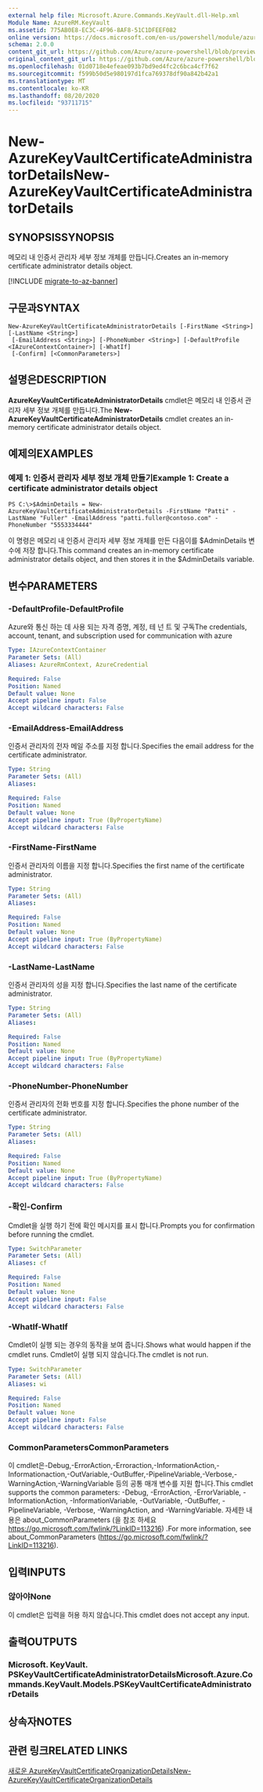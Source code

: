 ```yaml
---
external help file: Microsoft.Azure.Commands.KeyVault.dll-Help.xml
Module Name: AzureRM.KeyVault
ms.assetid: 775AB0E8-EC3C-4F96-8AF8-51C1DFEEF082
online version: https://docs.microsoft.com/en-us/powershell/module/azurerm.keyvault/new-azurekeyvaultcertificateadministratordetails
schema: 2.0.0
content_git_url: https://github.com/Azure/azure-powershell/blob/preview/src/ResourceManager/KeyVault/Commands.KeyVault/help/New-AzureKeyVaultCertificateAdministratorDetails.md
original_content_git_url: https://github.com/Azure/azure-powershell/blob/preview/src/ResourceManager/KeyVault/Commands.KeyVault/help/New-AzureKeyVaultCertificateAdministratorDetails.md
ms.openlocfilehash: 01d0718e4efeae093b7bd9ed4fc2c6bca4cf7f62
ms.sourcegitcommit: f599b50d5e980197d1fca769378df90a842b42a1
ms.translationtype: MT
ms.contentlocale: ko-KR
ms.lasthandoff: 08/20/2020
ms.locfileid: "93711715"
---
```

# <span data-ttu-id="9d1a8-101">New-AzureKeyVaultCertificateAdministratorDetails</span><span class="sxs-lookup"><span data-stu-id="9d1a8-101">New-AzureKeyVaultCertificateAdministratorDetails</span></span>

## <span data-ttu-id="9d1a8-102">SYNOPSIS</span><span class="sxs-lookup"><span data-stu-id="9d1a8-102">SYNOPSIS</span></span>
<span data-ttu-id="9d1a8-103">메모리 내 인증서 관리자 세부 정보 개체를 만듭니다.</span><span class="sxs-lookup"><span data-stu-id="9d1a8-103">Creates an in-memory certificate administrator details object.</span></span>

[!INCLUDE [migrate-to-az-banner](../../includes/migrate-to-az-banner.md)]

## <span data-ttu-id="9d1a8-104">구문과</span><span class="sxs-lookup"><span data-stu-id="9d1a8-104">SYNTAX</span></span>

```
New-AzureKeyVaultCertificateAdministratorDetails [-FirstName <String>] [-LastName <String>]
 [-EmailAddress <String>] [-PhoneNumber <String>] [-DefaultProfile <IAzureContextContainer>] [-WhatIf]
 [-Confirm] [<CommonParameters>]
```

## <span data-ttu-id="9d1a8-105">설명은</span><span class="sxs-lookup"><span data-stu-id="9d1a8-105">DESCRIPTION</span></span>
<span data-ttu-id="9d1a8-106">**AzureKeyVaultCertificateAdministratorDetails** cmdlet은 메모리 내 인증서 관리자 세부 정보 개체를 만듭니다.</span><span class="sxs-lookup"><span data-stu-id="9d1a8-106">The **New-AzureKeyVaultCertificateAdministratorDetails** cmdlet creates an in-memory certificate administrator details object.</span></span>

## <span data-ttu-id="9d1a8-107">예제의</span><span class="sxs-lookup"><span data-stu-id="9d1a8-107">EXAMPLES</span></span>

### <span data-ttu-id="9d1a8-108">예제 1: 인증서 관리자 세부 정보 개체 만들기</span><span class="sxs-lookup"><span data-stu-id="9d1a8-108">Example 1: Create a certificate administrator details object</span></span>
```
PS C:\>$AdminDetails = New-AzureKeyVaultCertificateAdministratorDetails -FirstName "Patti" -LastName "Fuller" -EmailAddress "patti.fuller@contoso.com" -PhoneNumber "5553334444"
```

<span data-ttu-id="9d1a8-109">이 명령은 메모리 내 인증서 관리자 세부 정보 개체를 만든 다음이를 $AdminDetails 변수에 저장 합니다.</span><span class="sxs-lookup"><span data-stu-id="9d1a8-109">This command creates an in-memory certificate administrator details object, and then stores it in the $AdminDetails variable.</span></span>

## <span data-ttu-id="9d1a8-110">변수</span><span class="sxs-lookup"><span data-stu-id="9d1a8-110">PARAMETERS</span></span>

### <span data-ttu-id="9d1a8-111">-DefaultProfile</span><span class="sxs-lookup"><span data-stu-id="9d1a8-111">-DefaultProfile</span></span>
<span data-ttu-id="9d1a8-112">Azure와 통신 하는 데 사용 되는 자격 증명, 계정, 테 넌 트 및 구독</span><span class="sxs-lookup"><span data-stu-id="9d1a8-112">The credentials, account, tenant, and subscription used for communication with azure</span></span>

```yaml
Type: IAzureContextContainer
Parameter Sets: (All)
Aliases: AzureRmContext, AzureCredential

Required: False
Position: Named
Default value: None
Accept pipeline input: False
Accept wildcard characters: False
```

### <span data-ttu-id="9d1a8-113">-EmailAddress</span><span class="sxs-lookup"><span data-stu-id="9d1a8-113">-EmailAddress</span></span>
<span data-ttu-id="9d1a8-114">인증서 관리자의 전자 메일 주소를 지정 합니다.</span><span class="sxs-lookup"><span data-stu-id="9d1a8-114">Specifies the email address for the certificate administrator.</span></span>

```yaml
Type: String
Parameter Sets: (All)
Aliases:

Required: False
Position: Named
Default value: None
Accept pipeline input: True (ByPropertyName)
Accept wildcard characters: False
```

### <span data-ttu-id="9d1a8-115">-FirstName</span><span class="sxs-lookup"><span data-stu-id="9d1a8-115">-FirstName</span></span>
<span data-ttu-id="9d1a8-116">인증서 관리자의 이름을 지정 합니다.</span><span class="sxs-lookup"><span data-stu-id="9d1a8-116">Specifies the first name of the certificate administrator.</span></span>

```yaml
Type: String
Parameter Sets: (All)
Aliases:

Required: False
Position: Named
Default value: None
Accept pipeline input: True (ByPropertyName)
Accept wildcard characters: False
```

### <span data-ttu-id="9d1a8-117">-LastName</span><span class="sxs-lookup"><span data-stu-id="9d1a8-117">-LastName</span></span>
<span data-ttu-id="9d1a8-118">인증서 관리자의 성을 지정 합니다.</span><span class="sxs-lookup"><span data-stu-id="9d1a8-118">Specifies the last name of the certificate administrator.</span></span>

```yaml
Type: String
Parameter Sets: (All)
Aliases:

Required: False
Position: Named
Default value: None
Accept pipeline input: True (ByPropertyName)
Accept wildcard characters: False
```

### <span data-ttu-id="9d1a8-119">-PhoneNumber</span><span class="sxs-lookup"><span data-stu-id="9d1a8-119">-PhoneNumber</span></span>
<span data-ttu-id="9d1a8-120">인증서 관리자의 전화 번호를 지정 합니다.</span><span class="sxs-lookup"><span data-stu-id="9d1a8-120">Specifies the phone number of the certificate administrator.</span></span>

```yaml
Type: String
Parameter Sets: (All)
Aliases:

Required: False
Position: Named
Default value: None
Accept pipeline input: True (ByPropertyName)
Accept wildcard characters: False
```

### <span data-ttu-id="9d1a8-121">-확인</span><span class="sxs-lookup"><span data-stu-id="9d1a8-121">-Confirm</span></span>
<span data-ttu-id="9d1a8-122">Cmdlet을 실행 하기 전에 확인 메시지를 표시 합니다.</span><span class="sxs-lookup"><span data-stu-id="9d1a8-122">Prompts you for confirmation before running the cmdlet.</span></span>

```yaml
Type: SwitchParameter
Parameter Sets: (All)
Aliases: cf

Required: False
Position: Named
Default value: None
Accept pipeline input: False
Accept wildcard characters: False
```

### <span data-ttu-id="9d1a8-123">-WhatIf</span><span class="sxs-lookup"><span data-stu-id="9d1a8-123">-WhatIf</span></span>
<span data-ttu-id="9d1a8-124">Cmdlet이 실행 되는 경우의 동작을 보여 줍니다.</span><span class="sxs-lookup"><span data-stu-id="9d1a8-124">Shows what would happen if the cmdlet runs.</span></span>
<span data-ttu-id="9d1a8-125">Cmdlet이 실행 되지 않습니다.</span><span class="sxs-lookup"><span data-stu-id="9d1a8-125">The cmdlet is not run.</span></span>

```yaml
Type: SwitchParameter
Parameter Sets: (All)
Aliases: wi

Required: False
Position: Named
Default value: None
Accept pipeline input: False
Accept wildcard characters: False
```

### <span data-ttu-id="9d1a8-126">CommonParameters</span><span class="sxs-lookup"><span data-stu-id="9d1a8-126">CommonParameters</span></span>
<span data-ttu-id="9d1a8-127">이 cmdlet은-Debug,-ErrorAction,-Erroraction,-InformationAction,-Informationaction,-OutVariable,-OutBuffer,-PipelineVariable,-Verbose,-WarningAction,-WarningVariable 등의 공통 매개 변수를 지원 합니다.</span><span class="sxs-lookup"><span data-stu-id="9d1a8-127">This cmdlet supports the common parameters: -Debug, -ErrorAction, -ErrorVariable, -InformationAction, -InformationVariable, -OutVariable, -OutBuffer, -PipelineVariable, -Verbose, -WarningAction, and -WarningVariable.</span></span> <span data-ttu-id="9d1a8-128">자세한 내용은 about_CommonParameters (을 참조 하세요 https://go.microsoft.com/fwlink/?LinkID=113216) .</span><span class="sxs-lookup"><span data-stu-id="9d1a8-128">For more information, see about_CommonParameters (https://go.microsoft.com/fwlink/?LinkID=113216).</span></span>

## <span data-ttu-id="9d1a8-129">입력</span><span class="sxs-lookup"><span data-stu-id="9d1a8-129">INPUTS</span></span>

### <span data-ttu-id="9d1a8-130">않아야</span><span class="sxs-lookup"><span data-stu-id="9d1a8-130">None</span></span>
<span data-ttu-id="9d1a8-131">이 cmdlet은 입력을 허용 하지 않습니다.</span><span class="sxs-lookup"><span data-stu-id="9d1a8-131">This cmdlet does not accept any input.</span></span>

## <span data-ttu-id="9d1a8-132">출력</span><span class="sxs-lookup"><span data-stu-id="9d1a8-132">OUTPUTS</span></span>

### <span data-ttu-id="9d1a8-133">Microsoft. KeyVault. PSKeyVaultCertificateAdministratorDetails</span><span class="sxs-lookup"><span data-stu-id="9d1a8-133">Microsoft.Azure.Commands.KeyVault.Models.PSKeyVaultCertificateAdministratorDetails</span></span>

## <span data-ttu-id="9d1a8-134">상속자</span><span class="sxs-lookup"><span data-stu-id="9d1a8-134">NOTES</span></span>

## <span data-ttu-id="9d1a8-135">관련 링크</span><span class="sxs-lookup"><span data-stu-id="9d1a8-135">RELATED LINKS</span></span>

[<span data-ttu-id="9d1a8-136">새로운 AzureKeyVaultCertificateOrganizationDetails</span><span class="sxs-lookup"><span data-stu-id="9d1a8-136">New-AzureKeyVaultCertificateOrganizationDetails</span></span>](./New-AzureKeyVaultCertificateOrganizationDetails.md)

